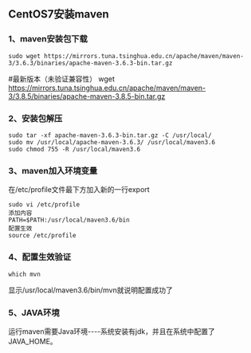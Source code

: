 ## CentOS7安装maven
### 1、maven安装包下载
    sudo wget https://mirrors.tuna.tsinghua.edu.cn/apache/maven/maven-3/3.6.3/binaries/apache-maven-3.6.3-bin.tar.gz

#最新版本（未验证兼容性）
    wget https://mirrors.tuna.tsinghua.edu.cn/apache/maven/maven-3/3.8.5/binaries/apache-maven-3.8.5-bin.tar.gz

### 2、安装包解压
    sudo tar -xf apache-maven-3.6.3-bin.tar.gz -C /usr/local/
    sudo mv /usr/local/apache-maven-3.6.3/ /usr/local/maven3.6
    sudo chmod 755 -R /usr/local/maven3.6

### 3、maven加入环境变量
在/etc/profile文件最下方加入新的一行export

    sudo vi /etc/profile
    添加内容
    PATH=$PATH:/usr/local/maven3.6/bin
    配置生效
    source /etc/profile

### 4、配置生效验证
    which mvn
显示/usr/local/maven3.6/bin/mvn就说明配置成功了

### 5、JAVA环境
运行maven需要Java环境----系统安装有jdk，并且在系统中配置了JAVA_HOME。